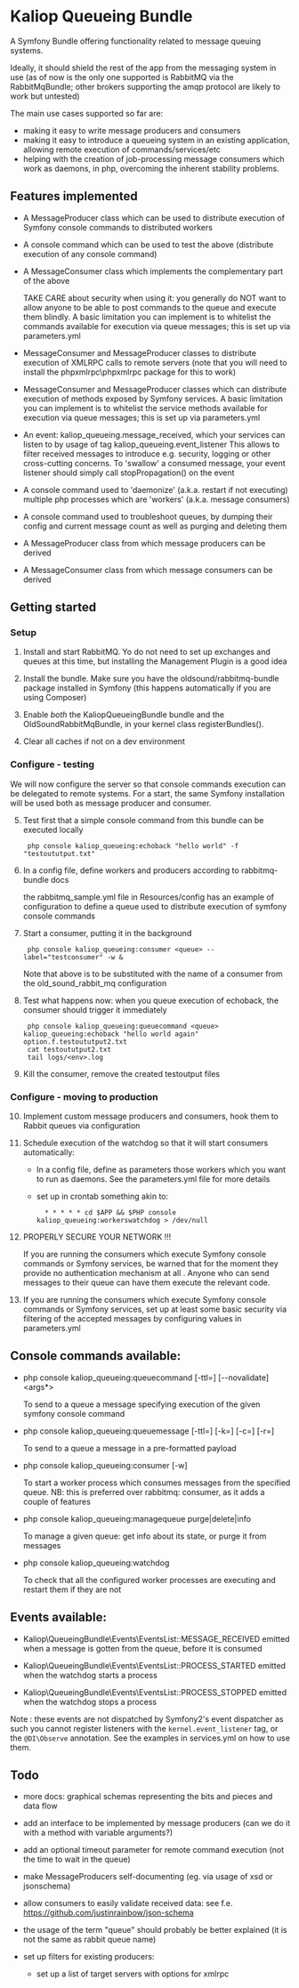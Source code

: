# Kaliop Queueing Bundle

A Symfony Bundle offering functionality related to message queuing systems.

Ideally, it should shield the rest of the app from the messaging system in use
(as of now is the only one supported is RabbitMQ via the RabbitMqBundle;
other brokers supporting the amqp protocol are likely to work but untested)

The main use cases supported so far are:

- making it easy to write message producers and consumers
- making it easy to introduce a queueing system in an existing application, allowing remote execution of commands/services/etc
- helping with the creation of job-processing message consumers which work as daemons, in php, overcoming the inherent
  stability problems.


## Features implemented

* A MessageProducer class which can be used to distribute execution of Symfony console commands to distributed workers

* A console command which can be used to test the above (distribute execution of any console command)

* A MessageConsumer class which implements the complementary part of the above

    TAKE CARE about security when using it: you generally do NOT want to allow anyone to be able to post commands to the
    queue and execute them blindly.
    A basic limitation you can implement is to whitelist the commands available for execution via queue messages; this
    is set up via parameters.yml

* MessageConsumer and MessageProducer classes to distribute execution of XMLRPC calls to remote servers
    (note that you will need to install the phpxmlrpc\phpxmlrpc package for this to work)

* MessageConsumer and MessageProducer classes which can distribute execution of methods exposed by Symfony services.
    A basic limitation you can implement is to whitelist the service methods  available for execution via queue messages;
    this is set up via parameters.yml

* An event: kaliop_queueing.message_received, which your services can listen to by usage of tag kaliop_queueing.event_listener
    This allows to filter received messages to introduce e.g. security, logging or other cross-cutting concerns.
    To 'swallow' a consumed message, your event listener should simply call stopPropagation() on the event 

* A console command used to 'daemonize' (a.k.a. restart if not executing) multiple php processes which are 'workers'
    (a.k.a. message consumers)

* A console command used to troubleshoot queues, by dumping their config and current message count as well as purging
  and deleting them

* A MessageProducer class from which message producers can be derived

* A MessageConsumer class from which message consumers can be derived


## Getting started

### Setup

1. Install and start RabbitMQ.
    Yo do not need to set up exchanges and queues at this time, but installing the Management Plugin is a good idea

2. Install the bundle.
    Make sure you have the oldsound/rabbitmq-bundle package installed in Symfony
    (this happens automatically if you are using Composer)

3. Enable *both* the KaliopQueueingBundle bundle and the OldSoundRabbitMqBundle, in your kernel class registerBundles().    

4. Clear all caches if not on a dev environment

### Configure - testing

We will now configure the server so that console commands execution can be delegated to remote systems.
For a start, the same Symfony installation will be used both as message producer and consumer.

5. Test first that a simple console command from this bundle can be executed locally 

        php console kaliop_queueing:echoback "hello world" -f "testoututput.txt" 

6. In a config file, define workers and producers according to rabbitmq-bundle docs

    the rabbitmq_sample.yml file in Resources/config has an example of configuration to define a queue used to
    distribute execution of symfony console commands

7. Start a consumer, putting it in the background

        php console kaliop_queueing:consumer <queue> --label="testconsumer" -w &

    Note that <queue> above is to be substituted with the name of a consumer from the old_sound_rabbit_mq configuration 

8. Test what happens now: when you queue execution of echoback, the consumer should trigger it immediately

        php console kaliop_queueing:queuecommand <queue> kaliop_queueing:echoback "hello world again" option.f.testoututput2.txt
        cat testoututput2.txt
        tail logs/<env>.log

9. Kill the consumer, remove the created testoutput files

### Configure - moving to production

10. Implement custom message producers and consumers, hook them to Rabbit queues via configuration

11. Schedule execution of the watchdog so that it will start consumers automatically:

    - In a config file, define as parameters those workers which you want to run as daemons.
      See the parameters.yml file for more details

    - set up in crontab something akin to:

            * * * * * cd $APP && $PHP console kaliop_queueing:workerswatchdog > /dev/null

12. PROPERLY SECURE YOUR NETWORK !!!

    If you are running the consumers which execute Symfony console commands or Symfony services, be warned that for the
    moment they provide no authentication mechanism at all .
    Anyone who can send messages to their queue can have them execute the relevant code. 

13. If you are running the consumers which execute Symfony console commands or Symfony services, set up at least some
    basic security via filtering of the accepted messages by configuring values in parameters.yml


## Console commands available:

* php console kaliop_queueing:queuecommand [-ttl=<secs>] [--novalidate] <producer> <command> <args*>

    To send to a queue a message specifying execution of the given symfony console command

* php console kaliop_queueing:queuemessage [-ttl=<secs>] [-k=<routing key>] [-c=<content-type>] [-r=<repeat>] <producer> <body>

    To send to a queue a message in a pre-formatted payload

* php console kaliop_queueing:consumer [-w] <consumer>

    To start a worker process which consumes messages from the specified queue.
    NB: this is preferred over rabbitmq: consumer, as it adds a couple of features

* php console kaliop_queueing:managequeue purge|delete|info <producer>

    To manage a given queue: get info about its state, or purge it from messages

* php console kaliop_queueing:watchdog

    To check that all the configured worker processes are executing and restart them if they are not


## Events available:

* Kaliop\QueueingBundle\Events\EventsList::MESSAGE_RECEIVED emitted when a message is gotten from the queue, before it is consumed

* Kaliop\QueueingBundle\Events\EventsList::PROCESS_STARTED emitted when the watchdog starts a process

* Kaliop\QueueingBundle\Events\EventsList::PROCESS_STOPPED emitted when the watchdog stops a process

Note : these events are not dispatched by Symfony2's event dispatcher as such you cannot register listeners with the
``kernel.event_listener`` tag, or the ``@DI\Observe`` annotation. See the examples in services.yml on how to use them.


## Todo

* more docs: graphical schemas representing the bits and pieces and data flow

* add an interface to be implemented by message producers (can we do it with a method with variable arguments?)

* add an optional timeout parameter for remote command execution (not the time to wait in the queue)

* make MessageProducers self-documenting (eg. via usage of xsd or jsonschema)

* allow consumers to easily validate received data: see f.e. https://github.com/justinrainbow/json-schema

* the usage of the term "queue" should probably be better explained (it is not the same as rabbit queue name)

* set up filters for existing producers:
    - set up a list of target servers with options for xmlrpc
